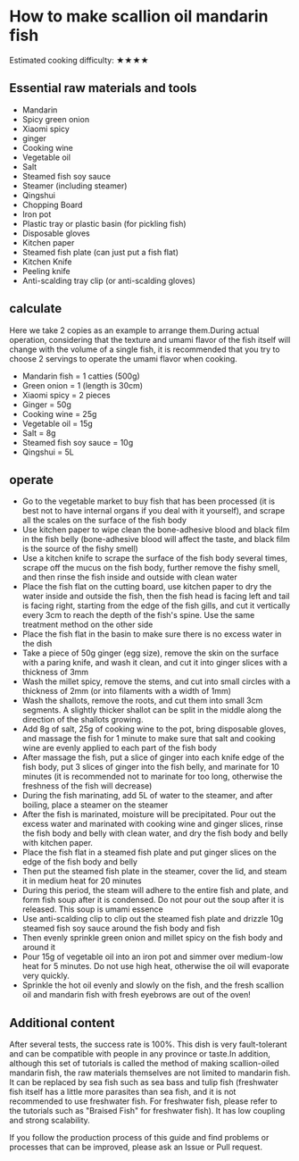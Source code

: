# How to make scallion oil mandarin fish

Estimated cooking difficulty: ★★★★

## Essential raw materials and tools

- Mandarin
- Spicy green onion
- Xiaomi spicy
- ginger
- Cooking wine
- Vegetable oil
- Salt
- Steamed fish soy sauce
- Steamer (including steamer)
- Qingshui
- Chopping Board
- Iron pot
- Plastic tray or plastic basin (for pickling fish)
- Disposable gloves
- Kitchen paper
- Steamed fish plate (can just put a fish flat)
- Kitchen Knife
- Peeling knife
- Anti-scalding tray clip (or anti-scalding gloves)

## calculate

Here we take 2 copies as an example to arrange them.During actual operation, considering that the texture and umami flavor of the fish itself will change with the volume of a single fish, it is recommended that you try to choose 2 servings to operate the umami flavor when cooking.

- Mandarin fish = 1 catties (500g)
- Green onion = 1 (length is 30cm)
- Xiaomi spicy = 2 pieces
- Ginger = 50g
- Cooking wine = 25g
- Vegetable oil = 15g
- Salt = 8g
- Steamed fish soy sauce = 10g
- Qingshui = 5L

## operate

- Go to the vegetable market to buy fish that has been processed (it is best not to have internal organs if you deal with it yourself), and scrape all the scales on the surface of the fish body
- Use kitchen paper to wipe clean the bone-adhesive blood and black film in the fish belly (bone-adhesive blood will affect the taste, and black film is the source of the fishy smell)
- Use a kitchen knife to scrape the surface of the fish body several times, scrape off the mucus on the fish body, further remove the fishy smell, and then rinse the fish inside and outside with clean water
- Place the fish flat on the cutting board, use kitchen paper to dry the water inside and outside the fish, then the fish head is facing left and tail is facing right, starting from the edge of the fish gills, and cut it vertically every 3cm to reach the depth of the fish's spine. Use the same treatment method on the other side
- Place the fish flat in the basin to make sure there is no excess water in the dish
- Take a piece of 50g ginger (egg size), remove the skin on the surface with a paring knife, and wash it clean, and cut it into ginger slices with a thickness of 3mm
- Wash the millet spicy, remove the stems, and cut into small circles with a thickness of 2mm (or into filaments with a width of 1mm)
- Wash the shallots, remove the roots, and cut them into small 3cm segments. A slightly thicker shallot can be split in the middle along the direction of the shallots growing.
- Add 8g of salt, 25g of cooking wine to the pot, bring disposable gloves, and massage the fish for 1 minute to make sure that salt and cooking wine are evenly applied to each part of the fish body
- After massage the fish, put a slice of ginger into each knife edge of the fish body, put 3 slices of ginger into the fish belly, and marinate for 10 minutes (it is recommended not to marinate for too long, otherwise the freshness of the fish will decrease)
- During the fish marinating, add 5L of water to the steamer, and after boiling, place a steamer on the steamer
- After the fish is marinated, moisture will be precipitated. Pour out the excess water and marinated with cooking wine and ginger slices, rinse the fish body and belly with clean water, and dry the fish body and belly with kitchen paper.
- Place the fish flat in a steamed fish plate and put ginger slices on the edge of the fish body and belly
- Then put the steamed fish plate in the steamer, cover the lid, and steam it in medium heat for 20 minutes
- During this period, the steam will adhere to the entire fish and plate, and form fish soup after it is condensed. Do not pour out the soup after it is released. This soup is umami essence
- Use anti-scalding clip to clip out the steamed fish plate and drizzle 10g steamed fish soy sauce around the fish body and fish
- Then evenly sprinkle green onion and millet spicy on the fish body and around it
- Pour 15g of vegetable oil into an iron pot and simmer over medium-low heat for 5 minutes. Do not use high heat, otherwise the oil will evaporate very quickly.
- Sprinkle the hot oil evenly and slowly on the fish, and the fresh scallion oil and mandarin fish with fresh eyebrows are out of the oven!

## Additional content

After several tests, the success rate is 100%. This dish is very fault-tolerant and can be compatible with people in any province or taste.In addition, although this set of tutorials is called the method of making scallion-oiled mandarin fish, the raw materials themselves are not limited to mandarin fish. It can be replaced by sea fish such as sea bass and tulip fish (freshwater fish itself has a little more parasites than sea fish, and it is not recommended to use freshwater fish. For freshwater fish, please refer to the tutorials such as "Braised Fish" for freshwater fish). It has low coupling and strong scalability.

If you follow the production process of this guide and find problems or processes that can be improved, please ask an Issue or Pull request.